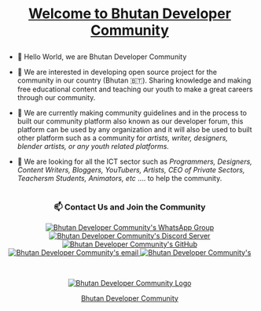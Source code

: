 # <a target="_blank" href="https://www.devbt.org"> <p align="center">Welcome to Bhutan Developer Community</p> </a>

- 👋 Hello World, we are Bhutan Developer Community

- 👀 We are interested in developing open source project for the community in our country (Bhutan 🇧🇹). Sharing knowledge and making free educational content and teaching our youth to make a great careers through our community.

- 🌱 We are currently making community guidelines and in the process to built our community platform also known as our developer forum, this platform can be used by any organization and it will also be used to built other platform such as a community for *artists, writer, designers, blender artists, or any youth related platforms.*

- 💞️ We are looking for all the ICT sector such as *Programmers, Designers, Content Writers, Bloggers, YouTubers, Artists, CEO of Private Sectors, Teachersm Students, Animators, etc* .... to help the community.

#
 
 ### <p align="center">📫 Contact Us and Join the Community </p>
 
<p align="center">
 <a target="_blank" href="https://chat.whatsapp.com/ByKjpnV2ajsBiqG140WEI2">
  <img src="https://img.shields.io/badge/whatsapp-25D366?style=for-the-badge&logo=WhatsApp&logoColor=white" alt="Bhutan Developer Community's WhatsApp Group" />     
 </a>
 <a target="_blank" href="https://discord.gg/kfG4Z9qBEb">
  <img src="https://img.shields.io/badge/discord-7289DA?style=for-the-badge&logo=Discord&logoColor=white" alt="Bhutan Developer Community's Discord Server" />     
 </a>
 <a target="_blank" href="https://github.com/BTDeveloperCommunity">
  <img src="https://img.shields.io/badge/GitHub-171515?style=for-the-badge&logo=github&logoColor=white" alt="Bhutan Developer Community's GitHub" />     
 </a>
 <a target="_blank" href="mailto:btdevelopercommunity@gmail.com">
  <img src="https://img.shields.io/badge/email-3357C0?style=for-the-badge&logo=gmail&logoColor=white" alt="Bhutan Developer Community's email" />     
 </a>
 <a target="_blank" href="https://www.devbt.org">
  <img src="https://img.shields.io/badge/Website-1EBBEE?style=for-the-badge&logo=internetexplorer&logoColor=white" alt="Bhutan Developer Community's" />     
 </a>
</p>

<br/>
<p align="center">
 <a target="_blank" href="https://www.devbt.org">
  <img src="https://github.com/BTDeveloperCommunity/devbt.org/blob/main/assets/img/logo.png" alt="Bhutan Developer Community Logo" />
 </a>
</p>
<a target="_blank" href="https://www.devbt.org">
 <p align="center">Bhutan Developer Community</p>
</a>


<!-- 
 * Doesnt Work right now because the api doenst provide infos for community GitHub accounts

### Our GitHub Stats

![Github Stats](https://github-readme-stats.vercel.app/api?username=BTDeveloperCommunity&count_private=true&show_icons=true&include_all_commits=true)

![Top Langs](https://github-readme-stats.vercel.app/api/top-langs/?username=BTDeveloperCommunity&hide=TeX&layout=compact) -->
